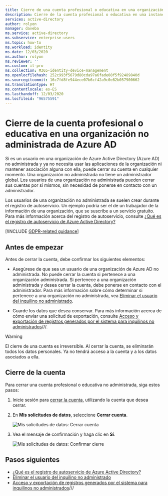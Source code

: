 ```yaml
---
title: Cierre de una cuenta profesional o educativa en una organización no administrada de Azure AD
description: Cierre de la cuenta profesional o educativa en una instancia de Azure Active Directory no administrada.
services: active-directory
author: rolyon
manager: daveba
ms.service: active-directory
ms.subservice: enterprise-users
ms.topic: how-to
ms.workload: identity
ms.date: 12/03/2020
ms.author: rolyon
ms.reviewer: ''
ms.custom: it-pro
ms.collection: M365-identity-device-management
ms.openlocfilehash: 252c993f5679d80cda97a6fade08f5f92489840d
ms.sourcegitcommit: 16c7fd8fe944ece07b6cf42a9c0e82b057900662
ms.translationtype: HT
ms.contentlocale: es-ES
ms.lasthandoff: 12/03/2020
ms.locfileid: "96575591"
---
```

# <a name="close-your-work-or-school-account-in-an-unmanaged-azure-ad-organization"></a>Cierre de la cuenta profesional o educativa en una organización no administrada de Azure AD

Si es un usuario en una organización de Azure Active Directory (Azure AD) no administrada y ya no necesita usar las aplicaciones de la organización ni mantener asociación alguna con ella, puede cerrar su cuenta en cualquier momento. Una organización no administrada no tiene un administrador global. Los usuarios de una organización no administrada pueden cerrar sus cuentas por sí mismos, sin necesidad de ponerse en contacto con un administrador.

Los usuarios de una organización no administrada se suelen crear durante el registro de autoservicio. Un ejemplo podría ser el de un trabajador de la información de una organización, que se suscribe a un servicio gratuito. Para más información acerca del registro de autoservicio, consulte [¿Qué es el registro de autoservicio de Azure Active Directory?](directory-self-service-signup.md)

[!INCLUDE [GDPR-related guidance](../../../includes/gdpr-intro-sentence.md)]

## <a name="before-you-begin"></a>Antes de empezar

Antes de cerrar la cuenta, debe confirmar los siguientes elementos:

* Asegúrese de que sea un usuario de una organización de Azure AD no administrada. No puede cerrar la cuenta si pertenece a una organización administrada. Si pertenece a una organización administrada y desea cerrar la cuenta, debe ponerse en contacto con el administrador. Para más información sobre cómo determinar si pertenece a una organización no administrada, vea [Eliminar el usuario del inquilino no administrado](/flow/gdpr-dsr-delete#delete-the-user-from-unmanaged-tenant).

* Guarde los datos que desea conservar. Para más información acerca de cómo enviar una solicitud de exportación, consulte [Acceso y exportación de registros generados por el sistema para inquilinos no administrados](/power-platform/admin/powerapps-gdpr-dsr-guide-systemlogs#accessing-and-exporting-system-generated-logs-for-unmanaged-tenants)///.

> [!WARNING]
> El cierre de una cuenta es irreversible. Al cerrar la cuenta, se eliminarán todos los datos personales. Ya no tendrá acceso a la cuenta y a los datos asociados a ella.

## <a name="close-your-account"></a>Cierre de la cuenta

Para cerrar una cuenta profesional o educativa no administrada, siga estos pasos:

1. Inicie sesión para [cerrar la cuenta](https://go.microsoft.com/fwlink/?linkid=873123), utilizando la cuenta que desea cerrar.

1. En **Mis solicitudes de datos**, seleccione **Cerrar cuenta**.

    ![Mis solicitudes de datos: Cerrar cuenta](./media/users-close-account/close-account.png)

1. Vea el mensaje de confirmación y haga clic en **Sí**.

    ![Mis solicitudes de datos: Confirmar cierre](./media/users-close-account/confirm-close.png)

## <a name="next-steps"></a>Pasos siguientes

- [¿Qué es el registro de autoservicio de Azure Active Directory?](directory-self-service-signup.md)
- [Eliminar el usuario del inquilino no administrado](/flow/gdpr-dsr-delete#delete-the-user-from-unmanaged-tenant)
- [Acceso y exportación de registros generados por el sistema para inquilinos no administrados](/power-platform/admin/powerapps-gdpr-dsr-guide-systemlogs#accessing-and-exporting-system-generated-logs-for-unmanaged-tenants)///